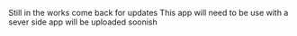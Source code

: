 Still in the works come back for updates This app will need to be use with a sever side app will be uploaded soonish 
